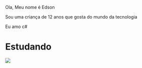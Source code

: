 
<div>
<p>Ola, Meu nome é Edson</p>
<p>Sou uma criança de 12 anos que gosta do mundo da tecnologia</p>
<p>Eu amo c#</p>
</div>

<div>
  <h1>Estudando</h1>
  <img align="center" src="https://img.shields.io/badge/HTML-239120?style=for-the-badge&logo=html5&logoColor=white](https://img.shields.io/badge/C%23-239120?style=for-the-badge&logo=c-sharp&logoColor=white"/>
</div>

